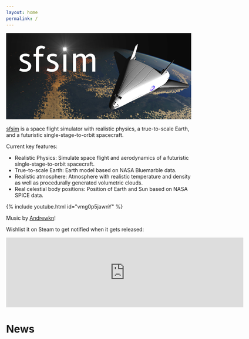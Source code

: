 ```yaml
---
layout: home
permalink: /
---
```


[![sfsim header image](sfsim.jpg)][1]

[sfsim][1] is a space flight simulator with realistic physics, a true-to-scale Earth, and a futuristic single-stage-to-orbit spacecraft.

Current key features:
* Realistic Physics: Simulate space flight and aerodynamics of a futuristic single-stage-to-orbit spacecraft.
* True-to-scale Earth: Earth model based on NASA Bluemarble data.
* Realistic atmosphere: Atmosphere with realistic temperature and density as well as procedurally generated volumetric clouds.
* Real celestial body positions: Position of Earth and Sun based on NASA SPICE data.

{% include youtube.html id="vmg0p5jawnY" %}

Music by [Andrewkn][2]!

Wishlist it on Steam to get notified when it gets released:

<div class="embed-container">
  <iframe src="https://store.steampowered.com/widget/3687560/" frameborder="0" width="646" height="190"></iframe>
</div>

# News

[1]: https://wedesoft.github.io/sfsim/
[2]: https://freesound.org/people/Andrewkn/
